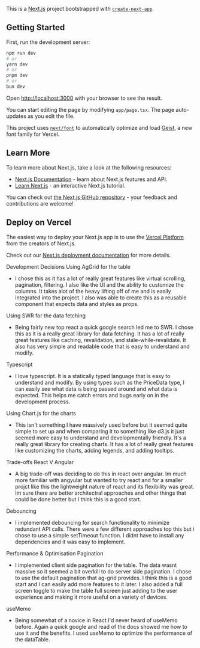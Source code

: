 This is a [Next.js](https://nextjs.org) project bootstrapped with [`create-next-app`](https://nextjs.org/docs/app/api-reference/cli/create-next-app).

## Getting Started

First, run the development server:

```bash
npm run dev
# or
yarn dev
# or
pnpm dev
# or
bun dev
```

Open [http://localhost:3000](http://localhost:3000) with your browser to see the result.

You can start editing the page by modifying `app/page.tsx`. The page auto-updates as you edit the file.

This project uses [`next/font`](https://nextjs.org/docs/app/building-your-application/optimizing/fonts) to automatically optimize and load [Geist](https://vercel.com/font), a new font family for Vercel.

## Learn More


To learn more about Next.js, take a look at the following resources:

- [Next.js Documentation](https://nextjs.org/docs) - learn about Next.js features and API.
- [Learn Next.js](https://nextjs.org/learn) - an interactive Next.js tutorial.

You can check out [the Next.js GitHub repository](https://github.com/vercel/next.js) - your feedback and contributions are welcome!

## Deploy on Vercel

The easiest way to deploy your Next.js app is to use the [Vercel Platform](https://vercel.com/new?utm_medium=default-template&filter=next.js&utm_source=create-next-app&utm_campaign=create-next-app-readme) from the creators of Next.js.

Check out our [Next.js deployment documentation](https://nextjs.org/docs/app/building-your-application/deploying) for more details.




Development Decisions
Using AgGrid for the table
 - I chose this as it has a lot of really great features like virtual scrolling, pagination, filtering. I also like the UI and the ability to customize the columns. It takes alot of the heavy lifting off of me and is easily integrated into the project. I also was able to create this as a reusable component that expects data and styles as props. 

Using SWR for the data fetching
- Being fairly new top react a quick google search led me to SWR. I chose this as it is a really great library for data fetching. It has a lot of really great features like caching, revalidation, and stale-while-revalidate. It also has very simple and readable code that is easy to understand and modify.

Typescript
- I love typescript. It is a statically typed language that is easy to understand and modify. By using types such as the PriceData type, I can easily see what data is being passed around and what data is expected. This helps me catch errors and bugs early on in the development process.

Using Chart.js for the charts
- This isn't something I have massively used before but it seemed quite simple to set up and when comparing it to something like d3.js it just seemed more easy to understand and developmentally friendly. It's a really great library for creating charts. It has a lot of really great features like customizing the charts, adding legends, and adding tooltips.



Trade-offs
React V Angular
- A big trade-off was deciding to do this in react over angular. Im much more familiar with angyular but wanted to try react and for a smaller projct like this the lightweight nature of react and its flexibility was great. Im sure there are better architectral approaches and other things that could be done better but I think this is a good start.

Debouncing
-  I implemented debouncing for search functionality to minimize redundant API calls. There were a few different approaches top this but i chose to use a simple setTimeout function. I didnt have to install any dependencies and it was easy to implement.



Performance & Optimisation
Pagination
- I implemented client side pagination for the table. The data wasnt massive so it seemed a bit overkill to do server side pagination. I chose to use the default pagination that ag-grid provides. I think this is a good start and I can easily add more features to it later. I also added a full screen toggle to make the table full screen just adding to the user experience and making it more useful on a variety of devices.

useMemo
- Being somewhat of a novice in React I'd never heard of useMemo before. Again a quick google and read of the docs showed me how to use it and the benefits. I used useMemo to optimize the performance of the dataTable. 






